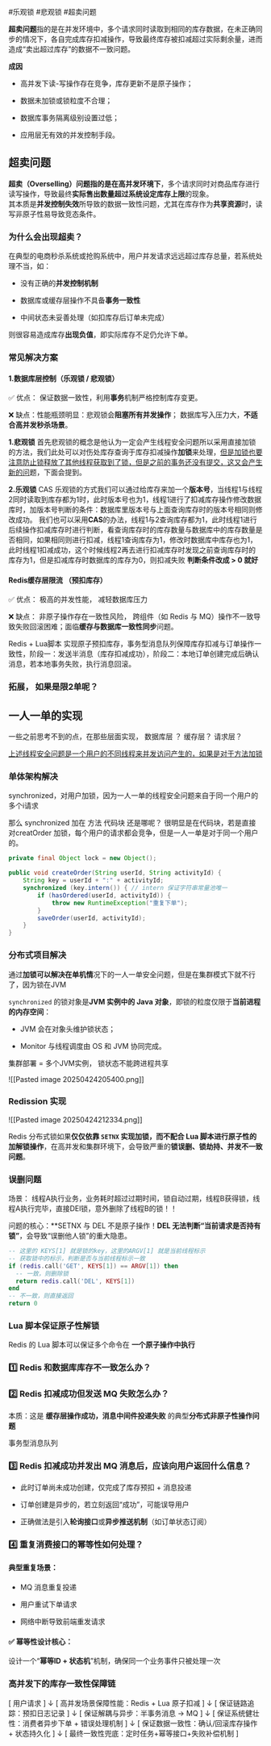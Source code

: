 #乐观锁 #悲观锁 #超卖问题 

**超卖问题**指的是在并发环境中，多个请求同时读取到相同的库存数据，在未正确同步的情况下，各自完成库存扣减操作，导致最终库存被扣减超过实际剩余量，进而造成“卖出超过库存”的数据不一致问题。

**成因**

- 高并发下读-写操作存在竞争，库存更新不是原子操作；
    
- 数据未加锁或锁粒度不合理；
    
- 数据库事务隔离级别设置过低；
    
- 应用层无有效的并发控制手段。


## 超卖问题
**超卖（Overselling）问题指的是在高并发环境下**，多个请求同时对商品库存进行读写操作，导致最终**实际售出数量超过系统设定库存上限**的现象。  
其本质是**并发控制失效**所导致的数据一致性问题，尤其在库存作为**共享资源**时，读写非原子性易导致竞态条件。

### 为什么会出现超卖？

在典型的电商秒杀系统或抢购系统中，用户并发请求远远超过库存总量，若系统处理不当，如：

- 没有正确的**并发控制机制**
    
- 数据库或缓存层操作不具备**事务一致性**
    
- 中间状态未妥善处理（如扣库存后订单未完成）
    

则很容易造成库存**出现负值**，即实际库存不足仍允许下单。

### 常见解决方案

#### 1.数据库层控制（乐观锁 / 悲观锁）

 ✅ 优点： 保证数据一致性，利用**事务**机制严格控制库存变更。

 ❌ 缺点：性能瓶颈明显：悲观锁会**阻塞所有并发操作**；
    数据库写入压力大，**不适合高并发秒杀场景**。



**1.悲观锁** 
  首先悲观锁的概念是他认为一定会产生线程安全问题所以采用直接加锁的方法，我们此处可以对伤处库存查询于库存扣减操作**加锁**来处理，<u>但是加锁也要注意防止锁释放了其他线程获取到了锁，但是之前的事务还没有提交，这又会产生新的问</u>题，下面会提到。

**2.乐观锁**   CAS
  乐观锁的方式我们可以通过给库存来加一个**版本号**，当线程1与线程2同时读取到库存都为1时，此时版本号也为1，线程1进行了扣减库存操作修改数据库时，加版本号判断的条件：数据库里版本号与上面查询库存时的版本号相同则修改成功。
  我们也可以采用**CAS**的办法，线程1与2查询库存都为1，此时线程1进行后续操作扣减库存时进行判断，看查询库存时的库存数量与数据库中的库存数量是否相同，如果相同则进行扣减，线程1查询库存为1，修改时数据库中库存也为1，此时线程1扣减成功，这个时候线程2再去进行扣减库存时发现之前查询库存时的库存为1，但是扣减库存时数据库的库存为0，则扣减失败 **判断条件改成  > 0 就好**


#### Redis缓存层限流 （预扣库存）


✅ 优点： 极高的并发性能， 减轻数据库压力

❌ 缺点： 非原子操作存在一致性风险， 跨组件（如 Redis 与 MQ）操作不一致导致失败回滚困难；面临**缓存与数据库一致性同步**问题。






Redis + Lua脚本 实现原子预扣库存，事务型消息队列保障库存扣减与订单操作一致性，阶段一：发送半消息（库存扣减成功），阶段二：本地订单创建完成后确认消息，若本地事务失败，执行消息回滚。










### 拓展， 如果是限2单呢？
















## 一人一单的实现

一些之前思考不到的点，在那些层面实现， 数据库层 ？ 缓存层？ 请求层？


<u>上述线程安全问题是一个用户的不同线程来并发访问产生的，如果是对于方法加锁</u>

### 单体架构解决

synchronized，对用户加锁，因为一人一单的线程安全问题来自于同一个用户的多个i请求

那么 synchronized 加在 方法 代码块 还是哪呢？
很明显是在代码块，若是直接对creatOrder 加锁，每个用户的请求都会竞争，但是一人一单是对于同一个用户的。


```java
private final Object lock = new Object();

public void createOrder(String userId, String activityId) {
    String key = userId + ":" + activityId;
    synchronized (key.intern()) { // intern 保证字符串常量池唯一
        if (hasOrdered(userId, activityId)) {
            throw new RuntimeException("重复下单");
        }
        saveOrder(userId, activityId);
    }
}

```


### 分布式项目解决

通过**加锁可以解决在单机情**况下的一人一单安全问题，但是在集群模式下就不行了，因为锁在JVM

`synchronized` 的锁对象是**JVM 实例中的 Java 对象**，即锁的粒度仅限于**当前进程的内存空间**：

- JVM 会在对象头维护锁状态；

- Monitor 与线程调度由 OS 和 JVM 协同完成。

集群部署 = 多个JVM实例， 锁状态不能跨进程共享

![[Pasted image 20250424205400.png]]




### Redission 实现
![[Pasted image 20250424212334.png]]


Redis 分布式锁如果**仅仅依靠 `SETNX` 实现加锁，而不配合 Lua 脚本进行原子性的加解锁操作**，在高并发和集群环境下，会导致严重的**锁误删、锁劫持、并发不一致问题**。



### 误删问题

场景： 线程A执行业务，业务耗时超过过期时间，锁自动过期，线程B获得锁，线程A执行完毕，直接DEl锁，意外删除了线程B的锁！！


问题的核心：**SETNX 与 DEL 不是原子操作！**DEL 无法判断“当前请求是否持有锁”**，会导致“误删他人锁”的重大隐患。

```lua
-- 这里的 KEYS[1] 就是锁的key，这里的ARGV[1] 就是当前线程标示
-- 获取锁中的标示，判断是否与当前线程标示一致
if (redis.call('GET', KEYS[1]) == ARGV[1]) then
  -- 一致，则删除锁
  return redis.call('DEL', KEYS[1])
end
-- 不一致，则直接返回
return 0
```

### Lua 脚本保证原子性解锁


Redis 的 Lua 脚本可以保证多个命令在 **一个原子操作中执行**



### 1️⃣ Redis 和数据库库存不一致怎么办？








### 2️⃣ Redis 扣减成功但发送 MQ 失败怎么办？

本质：这是 **缓存层操作成功，消息中间件投递失败** 的典型**分布式非原子性操作问题**

事务型消息队列






### 3️⃣ Redis 扣减成功并发出 MQ 消息后，应该向用户返回什么信息？

- 此时订单尚未成功创建，仅完成了库存预扣 + 消息投递
    
- 订单创建是异步的，若立刻返回“成功”，可能误导用户
    
- 正确做法是引入**轮询接口**或**异步推送机制**（如订单状态订阅）




### 4️⃣ 重复消费接口的幂等性如何处理？


####  典型重复场景：

- MQ 消息重复投递
    
- 用户重试下单请求
    
- 网络中断导致前端重发请求

#### ✅ 幂等性设计核心：

设计一个“**幂等ID + 状态机**”机制，确保同一个业务事件只被处理一次

### 高并发下的库存一致性保障链


[ 用户请求 ]
   ↓
[ 高并发场景保障性能：Redis + Lua 原子扣减 ]
   ↓
[ 保证链路追踪：预扣日志记录 ]
   ↓
[ 保证解耦与异步：半事务消息 → MQ ]
   ↓
[ 保证系统健壮性：消费者异步下单 + 错误处理机制 ]
   ↓
[ 保证数据一致性：确认/回滚库存操作 + 状态持久化 ]
   ↓
[ 最终一致性兜底：定时任务+幂等接口+失败补偿机制 ]
